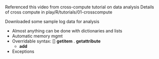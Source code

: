 Referenced this video from cross-compute tutorial on data analysis 
Details of cross compute in play/R/tutorials/01-crosscompute

Downloaded some sample log data for analysis

- Almost anything can be done with dictionaries and lists
- Automatic memory mgmt
- Overridable syntax:
    []  __getitem__
    .   __getattribute__
    +   __add__
- Exceptions

